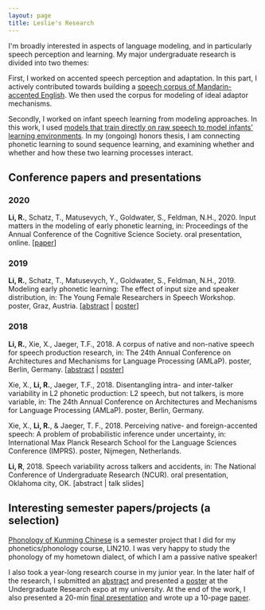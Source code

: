 ```yaml
---
layout: page
title: Leslie's Research
---
```


I'm broadly interested in aspects of language modeling, and in particularly speech perception and learning. My major undergraduate research is divided into two themes: 

First, I worked on accented speech perception and adaptation. In this part, I actively contributed towards building a <a href="Li_Xie_Jaeger_AMLaP2018_poster.pdf">speech corpus of Mandarin-accented English</a>. We then used the corpus for modeling of ideal adaptor mechanisms. 

Secondly, I worked on infant speech learning from modeling approaches. In this work, I used <a href="YFRSW_abstract_LL.pdf">models that train directly on raw speech to model infants' learning environments</a>. In my (ongoing) honors thesis, I am connecting phonetic learning to sound sequence learning, and examining whether and whether and how these two learning processes interact. 

## Conference papers and presentations

### 2020

__Li, R.__, Schatz, T., Matusevych, Y., Goldwater, S., Feldman, N.H., 2020. Input matters in the modeling of early phonetic learning, in: Proceedings of the Annual Conference of the Cognitive Science Society. oral presentation, online. [<a href="CogSci2020.pdf">paper</a>]

### 2019

__Li, R.__, Schatz, T., Matusevych, Y., Goldwater, S., Feldman, N.H., 2019. Modeling early phonetic learning: The effect of input size and speaker distribution, in: The Young Female Researchers in Speech Workshop. poster, Graz, Austria. [<a href="YFRSW_abstract_LL.pdf">abstract</a> \| <a href="YFRSW_poster_LL.pdf">poster</a>]

### 2018

__Li, R.__, Xie, X., Jaeger, T.F., 2018. A corpus of native and non-native speech for speech production research, in: The 24th Annual Conference on Architectures and Mechanisms for Language Processing (AMLaP). poster, Berlin, Germany. [<a href="Li_Xie_Jaeger_AMLaP2018_corpus.pdf">abstract</a> \| <a href="Li_Xie_Jaeger_AMLaP2018_poster.pdf">poster</a>]

Xie, X., __Li, R.__, Jaeger, T.F., 2018. Disentangling intra- and inter-talker variability in L2 phonetic production: L2 speech, but not talkers, is more variable, in: The 24th Annual Conference on Architectures and Mechanisms for Language Processing (AMLaP). poster, Berlin, Germany.

Xie, X., __Li, R.__, & Jaeger, T. F., 2018. Perceiving native- and foreign-accented speech: A problem of probabilistic inference under uncertainty, in: International Max Planck Research School for the Language Sciences Conference (IMPRS). poster, Nijmegen, Netherlands.

__Li, R__, 2018. Speech variability across talkers and accidents, in: The National Conference of Undergraduate Research (NCUR). oral presentation, Oklahoma city, OK. [abstract \| talk slides]

## Interesting semester papers/projects (a selection)

<a href="LIN210_projectPaper_LL.pdf">Phonology of Kunming Chinese</a> is a semester project that I did for my phonetics/phonology course, LIN210. I was very happy to study the phonology of my hometown dialect, of which I am a passive native speaker!

I also took a year-long research course in my junior year. In the later half of the research, I submitted an <a href="BCS207_abstractExpo_LL.pdf">abstract</a> and presented a <a href="Expo_poster_LL.pdf">poster</a> at the Undergraduate Research expo at my university. At the end of the work, I also presented a 20-min <a href="BCS207_finalPresentation_LL.pdf">final presentation</a> and wrote up a 10-page <a href="BCS207_finalPaper_LL.pdf">paper</a>.


